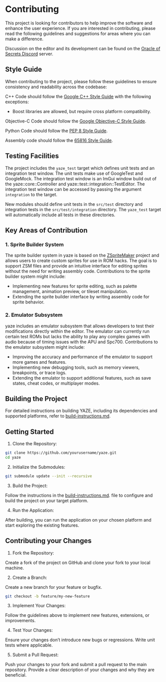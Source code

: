 # Contributing

This project is looking for contributors to help improve the software and enhance the user experience. If you are interested in contributing, please read the following guidelines and suggestions for areas where you can make a difference.

Discussion on the editor and its development can be found on the [Oracle of Secrets Discord](https://discord.gg/MBFkMTPEmk) server.

## Style Guide

When contributing to the project, please follow these guidelines to ensure consistency and readability across the codebase:

C++ Code should follow the [Google C++ Style Guide](https://google.github.io/styleguide/cppguide.html) with the following exceptions:

- Boost libraries are allowed, but require cross platform compatibility.

Objective-C Code should follow the [Google Objective-C Style Guide](https://google.github.io/styleguide/objcguide.html).

Python Code should follow the [PEP 8 Style Guide](https://pep8.org/).

Assembly code should follow the [65816 Style Guide](docs/asm-style-guide.md).

## Testing Facilities

The project includes the `yaze_test` target which defines unit tests and an integration test window. The unit tests make use of GoogleTest and GoogleMock. The integration test window is an ImGui window build out of the yaze::core::Controller and yaze::test::integration::TestEditor. The integration test window can be accessed by passing the argument `integration` to the target.

New modules should define unit tests in the `src/test` directory and integration tests in the `src/test/integration` directory. The `yaze_test` target will automatically include all tests in these directories.

## Key Areas of Contribution

### 1. Sprite Builder System

The sprite builder system in yaze is based on the [ZSpriteMaker](https://github.com/Zarby89/ZSpriteMaker/) project and allows users to create custom sprites for use in ROM hacks. The goal is to support ZSM files and provide an intuitive interface for editing sprites without the need for writing assembly code. Contributions to the sprite builder system might include:

- Implementing new features for sprite editing, such as palette management, animation preview, or tileset manipulation.
- Extending the sprite builder interface by writing assembly code for sprite behavior.

### 2. Emulator Subsystem

yaze includes an emulator subsystem that allows developers to test their modifications directly within the editor. The emulator can currently run certain test ROMs but lacks the ability to play any complex games with audio because of timing issues with the APU and Spc700. Contributions to the emulator subsystem might include:

- Improving the accuracy and performance of the emulator to support more games and features.
- Implementing new debugging tools, such as memory viewers, breakpoints, or trace logs.
- Extending the emulator to support additional features, such as save states, cheat codes, or multiplayer modes.

## Building the Project

For detailed instructions on building YAZE, including its dependencies and supported platforms, refer to [build-instructions.md](docs/build-instructions.md).

## Getting Started

1. Clone the Repository:

```bash
git clone https://github.com/yourusername/yaze.git
cd yaze
```

2. Initialize the Submodules:

```bash
git submodule update --init --recursive
```

3. Build the Project:

Follow the instructions in the [build-instructions.md](docs/build-instructions.md). file to configure and build the project on your target platform.

4. Run the Application:

After building, you can run the application on your chosen platform and start exploring the existing features.

## Contributing your Changes

1. Fork the Repository:

Create a fork of the project on GitHub and clone your fork to your local machine.

2. Create a Branch:

Create a new branch for your feature or bugfix.

```bash
git checkout -b feature/my-new-feature
```

3. Implement Your Changes:

Follow the guidelines above to implement new features, extensions, or improvements.

4. Test Your Changes:

Ensure your changes don’t introduce new bugs or regressions. Write unit tests where applicable.

5. Submit a Pull Request:

Push your changes to your fork and submit a pull request to the main repository. Provide a clear description of your changes and why they are beneficial.
